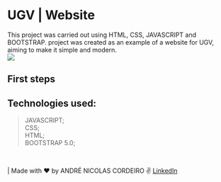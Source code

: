 # UGV | Website

This project was carried out using HTML, CSS, JAVASCRIPT and BOOTSTRAP. project was created as an example of a website for UGV, aiming to make it simple and modern.
<br />
<img src="./SITEUGV.gif"/>

## First steps




## Technologies used:
> JAVASCRIPT;<br />
> CSS;<br />
> HTML;<br />
> BOOTSTRAP 5.0;<br />

<br />

| Made with ❤️ by ANDRÉ NICOLAS CORDEIRO ✌️ [LinkedIn](https://www.linkedin.com/in/andr%C3%A9-nicolas-cordeiro-1b755522a/)